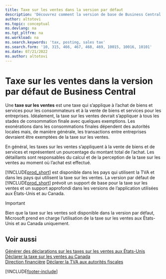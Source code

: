 ```yaml
---
title: Taxe sur les ventes dans la version par défaut
description: 'Découvrez comment la version de base de Business Central prend en charge la taxe sur les ventes, et obtenez une description du concept de base.'
author: altotovi
ms.topic: conceptual
ms.devlang: na
ms.tgt_pltfrm: na
ms.workload: na
ms.search.keywords: 'tax, posting, sales tax'
ms.search.form: '10, 315, 466, 467, 468, 469, 10015, 10016, 10101'
ms.date: 07/21/2022
ms.author: altotovi
---
```


# <a name="sales-tax-in-the-default-version-of-business-central"></a><a name="sales-tax-in-the-default-version-of-business-central"></a>Taxe sur les ventes dans la version par défaut de Business Central

Une **taxe sur les ventes** est une taxe qui s’applique à l’achat de biens et services pour les consommateurs et à la vente de biens et services pour les entreprises. Idéalement, la taxe sur les ventes devrait s’appliquer à tous les stades de consommation finale avec quelques exemptions. Les exonérations dans les consommations finales dépendent des autorités locales mais, de manière générale, les transactions entre entreprises devraient être exemptées de la taxe sur les ventes.  

En général, les taxes sur les ventes s’appliquent à la vente de biens et de services et représentent un pourcentage du montant total de l’achat. Les détaillants sont responsables du calcul et de la perception de la taxe sur les ventes au moment où l’achat est effectué.  

[!INCLUDE[prod_short](includes/prod_short.md)] est disponible dans les pays qui utilisent la TVA et dans les pays qui utilisent la taxe sur les ventes. La version par défaut de [!INCLUDE[prod_short](includes/prod_short.md)] prévoit un support de base pour la taxe sur les ventes et un support approfondi dans les versions de l’application utilisées aux États-Unis et au Canada.

> [!IMPORTANT]
> Bien que la taxe sur les ventes soit disponible dans la version par défaut, Microsoft prend en charge l’utilisation de la taxe sur les ventes aux États-Unis et au Canada uniquement.

## <a name="see-also"></a><a name="see-also"></a>Voir aussi

[Générer des déclarations sur les taxes sur les ventes aux États-Unis](localfunctionality/UnitedStates/us-sales-tax.md)  
[Déclarer la taxe sur les ventes au Canada](localfunctionality/canada/ca-sales-tax.md)  
[Direction financière](finance.md)
[Déclarer la TVA aux autorités fiscales](finance-how-report-vat.md)

[!INCLUDE[footer-include](includes/footer-banner.md)]

